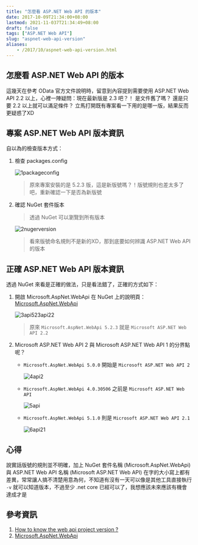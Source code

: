 ```yaml
---
title: "怎麼看 ASP.NET Web API 的版本"
date: 2017-10-09T21:34:00+08:00
lastmod: 2021-11-037T21:34:49+08:00
draft: false
tags: ["ASP.NET Web API"]
slug: "aspnet-web-api-version"
aliases:
    - /2017/10/aspnet-web-api-version.html
---
```

## 怎麼看 ASP.NET Web API 的版本

這幾天在參考 OData 官方文件說明時，留意到內容提到需要使用 ASP.NET Web API 2.2 以上，心裡一陣疑問：現在最新版是 2.3 吧？！ 是文件舊了嗎？ 還是只要 2.2 以上就可以滿足條件？ 立馬打開既有專案看一下用的是哪一版，結果反而更疑惑了XD

## 專案 ASP.NET Web API 版本資訊

自以為的檢查版本方式：

1. 檢查 packages.config

    ![1packageconfig](https://user-images.githubusercontent.com/3851540/31340602-4544e3b8-ad39-11e7-83cc-6a92fd691c0c.png)

    > 原來專案安裝的是 5.2.3 版，這是新版號嗎？！版號規則也差太多了吧，重新確認一下是否為新版號

2. 確認 NuGet 套件版本

    > 透過 NuGet 可以瀏覽到所有版本

    ![2nugerversion](https://user-images.githubusercontent.com/3851540/31340601-4543b542-ad39-11e7-9317-7dc5fee50bc4.png)

    > 看來版號命名規則不是新的XD，那到底要如何辨識 ASP.NET Web API 的版本

## 正確 ASP.NET Web API 版本資訊

透過 NuGet 來看是正確的做法，只是看法錯了，正確的方式如下：

1. 開啟 Microsoft.AspNet.WebApi 在 NuGet 上的說明頁：[Microsoft.AspNet.WebApi](https://www.nuget.org/packages/Microsoft.AspNet.WebApi/)

    ![3api523api22](https://user-images.githubusercontent.com/3851540/31340600-45437c6c-ad39-11e7-8d6f-059dd150f8a5.png)

    > 原來 `Microsoft.AspNet.WebApi 5.2.3` 就是 `Microsoft ASP.NET Web API 2.2`

2. Microsoft ASP.NET Web API 2 與 Microsoft ASP.NET Web API 1 的分界點呢？

    * `Microsoft.AspNet.WebApi 5.0.0` 開始是 `Microsoft ASP.NET Web API 2`

        ![4api2](https://user-images.githubusercontent.com/3851540/31340603-45453156-ad39-11e7-8bcf-18c14cdb77ca.png)

    * `Microsoft.AspNet.WebApi 4.0.30506` 之前是 `Microsoft ASP.NET Web API`

        ![5api](https://user-images.githubusercontent.com/3851540/31340605-45455780-ad39-11e7-949c-41e639275357.png)

    * `Microsoft.AspNet.WebApi 5.1.0` 則是 `Microsoft ASP.NET Web API 2.1`

        ![6api21](https://user-images.githubusercontent.com/3851540/31340604-45453fac-ad39-11e7-8789-5a66d9fbabac.png)

## 心得

說實話版號的規則並不明確，加上 NuGet 套件名稱 (Microsoft.AspNet.WebApi) 與 ASP.NET Web API 名稱 (Microsoft ASP.NET Web API) 在字的大小寫上都有差異，常常讓人搞不清楚用意為何，不知道有沒有一天可以像是其他工具直接執行 `-v` 就可以知道版本，不過至少 .net core 已經可以了，我想應該未來應該有機會達成才是

## 參考資訊

1. [How to know the web api project version ?](https://forums.asp.net/t/2102345.aspx?How+to+know+the+web+api+project+version+)
2. [Microsoft.AspNet.WebApi](https://www.nuget.org/packages/Microsoft.AspNet.WebApi/)
